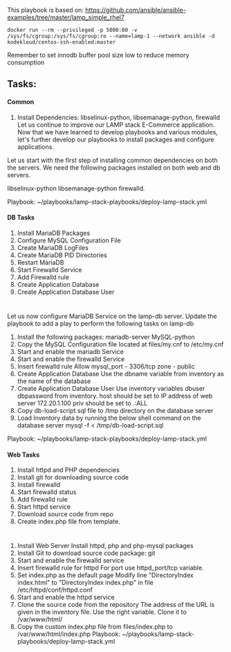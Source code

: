 This playbook is based on:
https://github.com/ansible/ansible-examples/tree/master/lamp_simple_rhel7

``
docker run --rm --privileged -p 5000:80 -v /sys/fs/cgroup:/sys/fs/cgroup:ro --name=lamp-1 --network ansible -d kodekloud/centos-ssh-enabled:master
``

Remember to set innodb buffer pool size low to reduce memory consumption

## Tasks:

#### Common
1. Install Dependencies: libselinux-python, libsemanage-python, firewalld
Let us continue to improve our LAMP stack E-Commerce application. Now that we have learned to develop playbooks and various modules, let's further develop our playbooks to install packages and configure applications.



Let us start with the first step of installing common dependencies on both the servers. We need the following packages installed on both web and db servers.

libselinux-python
libsemanage-python
firewalld.

Playbook: ~/playbooks/lamp-stack-playbooks/deploy-lamp-stack.yml

#### DB Tasks
1. Install MariaDB Packages
2. Configure MySQL Configuration File
3. Create MariaDB LogFiles
4. Create MariaDB PID Directories
5. Restart MariaDB
6. Start Firewalld Service
7. Add Firewalld rule
8. Create Application Database
9. Create Application Database User
#
Let us now configure MariaDB Service on the lamp-db server. Update the playbook to add a play to perform the following tasks on lamp-db
1. Install the following packages:
mariadb-server
MySQL-python
2. Copy the MySQL Configuration file
located at files/my.cnf to /etc/my.cnf
3. Start and enable the mariadb Service
4. Start and enable the firewalld Service
5. Insert firewalld rule
Allow mysql_port - 3306/tcp zone - public
6. Create Application Database
Use the dbname variable from inventory as the name of the database
7. Create Application Database User
Use inventory variables dbuser dbpassword from inventory.
host should be set to IP address of web server 172.20.1.100
priv should be set to *.*:ALL
8. Copy db-load-script.sql file to /tmp directory on the database server
9. Load Inventory data by running the below shell command on the database server
mysql -f < /tmp/db-load-script.sql

Playbook: ~/playbooks/lamp-stack-playbooks/deploy-lamp-stack.yml



#### Web Tasks
1. Install httpd and PHP dependencies
2. Install git for downloading source code
3. Install firewalld
4. Start firewalld status
5. Add firewalld rule
6. Start httpd service
7. Download source code from repo
8. Create index.php file from template.

# 
 1. Install Web Server
Install httpd, php and php-mysql packages
2. Install Git to download source code
package: git
3. Start and enable the firewalld service
4. Insert firewalld rule for httpd
For port use httpd_port/tcp variable.
4. Set index.php as the default page
Modify line "DirectoryIndex index.html" to "DirectoryIndex index.php" in file /etc/httpd/conf/httpd.conf
5. Start and enable the httpd service
6. Clone the source code from the repository
The address of the URL is given in the inventory file. Use the right variable. Clone it to /var/www/html/
7. Copy the custom index.php file
from files/index.php to /var/www/html/index.php
Playbook: ~/playbooks/lamp-stack-playbooks/deploy-lamp-stack.yml



